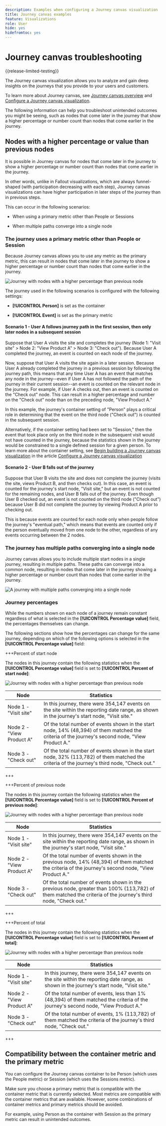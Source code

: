 ```yaml
---
description: Examples when configuring a Journey canvas visualization
title: Journey canvas examples
feature: Visualizations
role: User
hide: yes
hidefromtoc: yes
---
```

# Journey canvas troubleshooting

{{release-limited-testing}}

The Journey canvas visualization allows you to analyze and gain deep insights on the journeys that you provide to your users and customers. 

To learn more about Journey canvas, see [Journey canvas overview](/help/analysis-workspace/visualizations/journey-canvas/journey-canvas.md) and [Configure a Journey canvas visualization](/help/analysis-workspace/visualizations/journey-canvas/configure-journey-canvas.md).

The following information can help you troubleshoot unintended outcomes you might be seeing, such as nodes that come later in the journey that show a higher percentage or number count than nodes that come earlier in the journey.

## Nodes with a higher percentage or value than previous nodes 

It is possible in Journey canvas for nodes that come later in the journey to show a higher percentage or number count than nodes that come earlier in the journey. 

In other words, unlike in Fallout visualizations, which are always funnel-shaped (with participation decreasing with each step), Journey canvas visualizations can have higher participation in later steps of the journey than in previous steps. 

This can occur in the following scenarios:

* When using a primary metric other than People or Sessions

* When multiple paths converge into a single node

### The journey uses a primary metric other than People or Session

Because Journey canvas allows you to use any metric as the primary metric, this can result in nodes that come later in the journey to show a higher percentage or number count than nodes that come earlier in the journey.

![Journey with nodes with a higher percentage than previous node](assets/journey-canvas-higher-percentage.png)

The journey used in the following scenarios is configured with the following settings:

* **[!UICONTROL Person]** is set as the container

* **[!UICONTROL Event]** is set as the primary metric

#### Scenario 1 - User A follows journey path in the first session, then only later nodes in a subsequent session

Suppose that User A visits the site and completes the journey (Node 1: "Visit site" > Node 2: "View Product A" > Node 3: "Check out"). Because User A completed the journey, an event is counted on each node of the journey. 

Now, suppose that User A visits the site again in a later session. Because User A already completed the journey in a previous session by following the journey path, this means that any time User A has an event that matches any node in the journey--even if User A has not followed the path of the journey in their current session--an event is counted on the relevant node in the journey. For example, if User A checks out, then an event is counted on the "Check out" node. This can result in a higher percentage and number on the "Check out" node than on the preceding node, "View Product A."

In this example, the journey's container setting of "Person" plays a critical role in determining that the event on the third node ("Check out") is counted in the subsequent session. 

Alternatively, if the container setting had been set to "Session," then the event that took place only on the third node in the subsequent visit would not have counted in the journey, because the statistics shown in the journey would be constrained to a single defined session for a given person. To learn more about the container setting, see [Begin building a Journey canvas visualization](/help/analysis-workspace/visualizations/journey-canvas/configure-journey-canvas.md#begin-building-a-journey-canvas-visualization) in the article [Configure a Journey canvas visualization](/help/analysis-workspace/visualizations/journey-canvas/configure-journey-canvas.md)

<!-- The time allotted for users to move along the path is determined by the container setting. Because "Person" is selected as the container setting in this example, people who followed the journey's path in one session (moving from Node 1 to Node 2 and to Node 3) met the criteria of the journey. On any subsequent visits to the site, any event they have that matches any node on the journey is counted on that node. -->

#### Scenario 2 - User B falls out of the journey

Suppose that User B visits the site and does not complete the journey (visits the site, views Product B, and then checks out). In this case, an event is counted for the journey's start node, "Visit site," but an event is not counted for the remaining nodes, and User B falls out of the journey. Even though User B checked out, an event is not counted on the third node ("Check out") because User B did not complete the journey by viewing Product A prior to checking out. 

This is because events are counted for each node only when people follow the journey's "eventual path," which means that events are counted only if the person eventually moved from one node to the other, regardless of any events occurring between the 2 nodes. 

### The journey has multiple paths converging into a single node

Journey canvas allows you to include multiple start nodes in a single journey, resulting in multiple paths. These paths can converge into a common node, resulting in nodes that come later in the journey showing a higher percentage or number count than nodes that come earlier in the journey.

![A journey with multiple paths converging into a single node](assets/journey-canvas-percentage-converge.png)

<!--

The journey used in the following scenarios is configured with the following settings:

* **[!UICONTROL Person]** is set as the container

* **[!UICONTROL Event]** is set as the primary metric

#### Scenario 

When a journey contains multiple paths that converge into a single node, the two paths are combined into the single node using the OR operator. This can result in the

-->

### Journey percentages

While the numbers shown on each node of a journey remain constant regardless of what is selected in the **[!UICONTROL Percentage value]** field, the percentages themselves can change. 

The following sections show how the percentages can change for the same journey, depending on which of the following options is selected in the **[!UICONTROL Percentage value]** field:

+++Percent of start node

The nodes in this journey contain the following statistics when the **[!UICONTROL Percentage value]** field is set to **[!UICONTROL Percent of start node]**:

![Journey with nodes with a higher percentage than previous node](assets/journey-canvas-higher-percentage.png)

|Node | Statistics | 
|---------|----------|
| Node 1 - "Visit site" | In this journey, there were 354,147 events on the site within the reporting date range, as shown in the journey's start node, "Visit site."  | 
| Node 2 - "View Product A" | Of the total number of events shown in the start node, 14% (48,394) of them matched the criteria of the journey's second node, "View Product A."  | 
| Node 3 - "Check out" | Of the total number of events shown in the start node, 32% (113,782) of them matched the criteria of the journey's third node, "Check out."  | 

+++

+++Percent of previous node

The nodes in this journey contain the following statistics when the **[!UICONTROL Percentage value]** field is set to **[!UICONTROL Percent of previous node]**:

![Journey with nodes with a higher percentage than previous node](assets/journey-canvas-percentage-previous.png)

|Node | Statistics | 
|---------|----------|
| Node 1 - "Visit site" | In this journey, there were 354,147 events on the site within the reporting date range, as shown in the journey's start node, "Visit site."  | 
| Node 2 - "View Product A" | Of the total number of events shown in the previous node, 14% (48,394) of them matched the criteria of the journey's second node, "View Product A."  | 
| Node 3 - "Check out" | Of the total number of events shown in the previous node, greater than 100% (113,782) of them matched the criteria of the journey's third node, "Check out."  | 

+++

+++Percent of total

The nodes in this journey contain the following statistics when the **[!UICONTROL Percentage value]** field is set to **[!UICONTROL Percent of total]**:

![Journey with nodes with a higher percentage than previous node](assets/journey-canvas-percentage-total.png)

|Node | Statistics | 
|---------|----------|
| Node 1 - "Visit site" | In this journey, there were 354,147 events on the site within the reporting date range, as shown in the journey's start node, "Visit site."  | 
| Node 2 - "View Product A" | Of the total number of events, less than 1% (48,394) of them matched the criteria of the journey's second node, "View Product A."  | 
| Node 3 - "Check out" | Of the total number of events, 1% (113,782) of them matched the criteria of the journey's third node, "Check out."  | 

+++

## Compatibility between the container metric and the primary metric

You can configure the Journey canvas container to be Person (which uses the People metric) or Session (which uses the Sessions metric).

Make sure you choose a primary metric that is compatible with the container metric that is currently selected. Most metrics are compatible with the container metrics that are available. However, some combinations of container metrics and primary metrics should be avoided.

For example, using Person as the container with Session as the primary metric can result in unintended outcomes.

<!--

## Percentages that exceed 100%

The following configurations can result in nodes that show percentages that exceed 100%:

* When the **[!UICONTROL Percentage value]** field is set to **[!UICONTROL Percent of total]** or **[!UICONTROL Percent of start node]**, and a primary metric is selected that results in less data for the start node than on subsequent nodes.

  For example, if Revenue is selected as the primary metric, and no revenue is being realized on the primary metric, then on any node where revenue is being realized will show as exceeding 100%. 

-->
